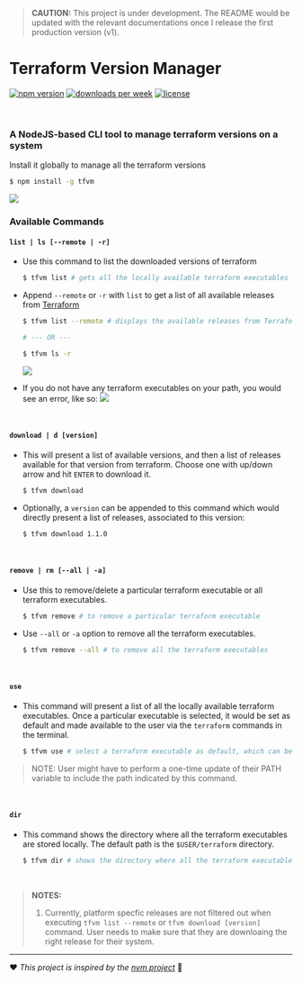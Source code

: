 > **CAUTION:** This project is under development. The README would be updated with the relevant documentations once I release the first production version (v1).

# Terraform Version Manager

[![npm version](https://img.shields.io/npm/v/tfvm?color=blue&label=version&style=flat-square)](https://www.npmjs.com/package/tfvm) [![downloads per week](https://img.shields.io/npm/dw/tfvm)](https://www.npmjs.com/package/tfvm) [![license](https://img.shields.io/npm/l/tfvm?color=lightblue)](https://www.npmjs.com/package/tfvm)

<br />

### A NodeJS-based CLI tool to manage terraform versions on a system

Install it globally to manage all the terraform versions

```sh
$ npm install -g tfvm
```

![](https://github.com/anindya-dey/tfvm/blob/main/assets/gifs/tfvm.gif)

### Available Commands

#### `list | ls [--remote | -r]`

- Use this command to list the downloaded versions of terraform

  ```sh
  $ tfvm list # gets all the locally available terraform executables
  ```

- Append `--remote` or `-r` with `list` to get a list of all available releases from [Terraform](https://releases.hashicorp.com/terraform)

  ```sh
  $ tfvm list --remote # displays the available releases from Terraform's website

  # --- OR ---

  $ tfvm ls -r
  ```

  ![](https://github.com/anindya-dey/tfvm/blob/main/assets/gifs/tfvm-ls-remote.gif)

- If you do not have any terraform executables on your path, you would see an error, like so:
  ![](https://github.com/anindya-dey/tfvm/blob/main/assets/gifs/tfvm-ls-when-empty.gif)

<br />

#### `download | d [version]`

- This will present a list of available versions, and then a list of releases available for that version from terraform. Choose one with up/down arrow and hit `ENTER` to download it.

  ```sh
  $ tfvm download
  ```

- Optionally, a `version` can be appended to this command which would directly present a list of releases, associated to this version:

  ```sh
  $ tfvm download 1.1.0
  ```

<br />

#### `remove | rm [--all | -a]`

- Use this to remove/delete a particular terraform executable or all terraform executables.

  ```sh
  $ tfvm remove # to remove a particular terraform executable
  ```

- Use `--all` or `-a` option to remove all the terraform executables.

  ```sh
  $ tfvm remove --all # to remove all the terraform executables
  ```

<br />

#### `use`

- This command will present a list of all the locally available terraform executables. Once a particular executable is selected, it would be set as default and made available to the user via the `terraform` commands in the terminal.

  ```sh
  $ tfvm use # select a terraform executable as default, which can be used via 'terraform' command
  ```

> NOTE: User might have to perform a one-time update of their PATH variable to include the path indicated by this command.

<br />

#### `dir`

- This command shows the directory where all the terraform executables are stored locally. The default path is the `$USER/terraform` directory.

  ```sh
  $ tfvm dir # shows the directory where all the terraform executables are stored
  ```

<br />

> **NOTES:**
>
> 1. Currently, platform specfic releases are not filtered out when executing `tfvm list --remote` or `tfvm download [version]` command. User needs to make sure that they are downloaing the right release for their system.

---

:heart: _This project is inspired by the [nvm project](https://github.com/nvm-sh/nvm)_ :pray:
